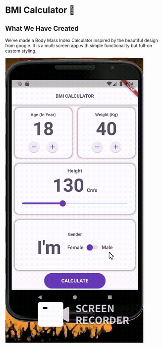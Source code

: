 # BMI Calculator 💪

## What We Have Created

We’ve made a Body Mass Index Calculator inspired by the beautiful design from google. It is a multi screen app with simple functionality but full-on custom styling. 

![Finished App](https://raw.githubusercontent.com/SarveshChavan/Output-Gif/main/BmiApp.gif)
